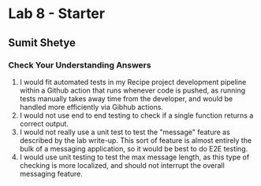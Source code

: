 # Lab 8 - Starter
## Sumit Shetye

### Check Your Understanding Answers
1. I would fit automated tests in my Recipe project development pipeline within a Github action that runs whenever code is pushed, as running tests manually takes away time from the developer, and would be handled more efficiently via Gibhub actions.
2. I would not use end to end testing to check if a single function returns a correct output. 
3. I would not really use a unit test to test the "message" feature as described by the lab write-up. This sort of feature is almost entirely the bulk of a messaging application, so it would be best to do E2E testing.
4. I would use unit testing to test the max message length, as this type of checking is more localized, and should not interrupt the overall messaging feature.
